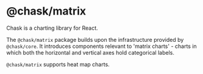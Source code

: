 # @chask/matrix

Chask is a charting library for React.

The `@chask/matrix` package builds upon the infrastructure provided by `@chask/core`.
It introduces components relevant to 'matrix charts' - charts in which
both the horizontal and vertical axes hold categorical labels.

`@chask/matrix` supports heat map charts.
